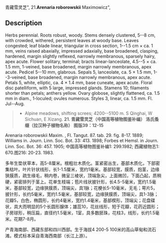 青藏雪灵芝",
21.**Arenaria roborowskii** Maximowicz",

## Description
Herbs perennial. Roots robust, woody. Stems densely clustered, 5--8 cm, with crowded, withered, persistent leaves at woody base. Leaves congested; leaf blade linear, triangular in cross section, 1--1.5 cm × ca. 1 mm, veins raised abaxially, impressed adaxially, base broadened, clasping, hardened, margin slightly reflexed, narrowly membranous, sparsely hairy, apex acute. Flower solitary, terminal; bracts linear-lanceolate, 4.5--5 × ca. 1.5 mm, 1-veined, base broadened, margin narrowly membranous, apex acute. Pedicel 5--10 mm, glabrous. Sepals 5, lanceolate, ca. 5 × 1.5 mm, 1--3-veined, base broadened, margin narrowly membranous, apex acute. Petals 5, white, elliptic, ca. 4 × 1.4 mm, base cuneate, apex acute. Floral disc patelliform, with 5 large, impressed glands. Stamens 10; filaments shorter than petals; anthers yellow. Ovary globose, slightly flattened, ca. 1.5 mm in diam., 1-loculed; ovules numerous. Styles 3, linear, ca. 1.5 mm. Fl. Jul--Aug.

> * Alpine meadows, shifting screes; 4200--5100 m. S Qinghai, W Sichuan, E Xizang.
**21. 青藏雪灵芝（中国高等植物图鉴补编） 洛氏蚤缀（拉汉种子植物名称） 图版39：12-15**

Arenaria roborowskii Maxim. , Fl. Tangut. 87. tab. 29. fig. 8-17. 1889; Williams in. Journ. Linn. Soc. Bot. 33: 413. 1898; Forbes et Hemsl. in Journ. Linn. Soc. Bot. 36: 457. 1905; 中国高等植物图鉴补编1: 299.1982; 西藏植物志1: 670.图216: 20-23. 1983.

多年生垫状草本，高5-8厘米。根粗壮木质化。茎紧密丛生，基部木质化，下部密集枯叶。叶片针状线形，长1-1.5厘米，宽约1毫米。基部较宽，膜质，抱茎，边缘狭膜质，疏生缘毛，稍内卷，微呈三棱状，顶端急尖，上面微凹，下面凸起，质稍硬，紧密排列于茎上。花单生枝端；苞片线状披针形，长4.5-5毫米，宽约1.5毫米，基部较宽，边缘狭膜质，顶端尖，具1脉；花梗长5-10毫米，无毛；萼片5，披针形，长约5毫米，宽约1.5毫米，基部较宽，边缘狭膜质，顶端尖，具1-3脉；花瓣5，白色，椭圆形，长约4毫米，宽约1.4毫米，基部楔形，顶端尖；花盘碟状，具大而明显的5个长圆形腺体；雄蕊10，花丝线形，短于花瓣，花药近圆形；子房球形，稍压扁，直径约1.5毫米，1室，具多数胚珠，花柱3，线形，长约1.5毫米。花期7-8月。

产青海南部、西藏东部和四川西部。生于海拔4 200-5 100米的高山草甸和流石滩。模式标本采自青海西南部（长江上游）。
